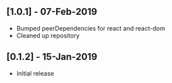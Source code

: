 ## [1.0.1] - 07-Feb-2019
* Bumped peerDependencies for react and react-dom
* Cleaned up repository

## [0.1.2] - 15-Jan-2019
* Initial release